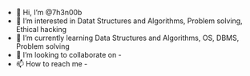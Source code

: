 - 👋 Hi, I’m @7h3n00b
- 👀 I’m interested in Datat Structures and Algorithms, Problem solving, Ethical hacking
- 🌱 I’m currently learning Data Structures and Algorithms, OS, DBMS, Problem solving
- 💞️ I’m looking to collaborate on -
- 📫 How to reach me -

<!---
7h3n00b/7h3n00b is a ✨ special ✨ repository because its `README.md` (this file) appears on your GitHub profile.
You can click the Preview link to take a look at your changes.
--->
